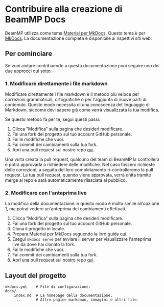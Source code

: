 # Contribuire alla creazione di BeamMP Docs

BeamMP utilizza come tema [Material per MkDocs](https://squidfunk.github.io/mkdocs-material). Questo tema è per [MkDocs](https://www.mkdocs.org).
La documentazione completa è disponibile ai rispettivi siti web.

## Per cominciare

Se vuoi aiutare contribuendo a questa documentazione puoi seguire uno dei due approcci qui sotto:

### 1. Modificare direttamente i file markdown

Modificare direttamente i file markdown è il metodo più veloce per correzioni grammaticali, ortografiche o per l'aggiunta di nuove parti di contenuto.
Questo modo necessita di una conoscenza del linguaggio di Markdown, siccome devi sapere già come verrà visualizzata la tua modifica.

Se questo metodo fa per te, segui questi passi:

1. Clicca "Modifica" sulla pagina che desideri modificare.
2. Fai una fork del progetto sul tuo account GitHub personale.
3. Fai le modifiche che vuoi.
4. Fai commit dei cambiamenti sulla tua fork.
5. Apri una pull request sul nostro repo [qui](https://github.com/BeamMP/Docs).

Una volta creata la pull request, qualcuno del team di BeamMP la controllerà e potrà approvarla o richiedere delle modifiche.
Nel caso fossero richieste delle correzioni, a seguito del loro completamento ri-controlleremo la pull request.
La tua pull request, quando viene approvata, verrà unita tramite merge al repo e sarà automaticamente rilasciata al pubblico.

### 2. Modificare con l'anteprima live

La modifica della documentazione in questo modo è molto simile all'opzione 1, ma potrai vedere un'anteprima dei cambiamenti effettuati.

1. Clicca "Modifica" sulla pagina che desideri modificare.
2. Fai una fork del progetto sul tuo account GitHub personale.
3. Clona il progetto in locale.
4. Prepara Material per MkDocs seguendo la loro guida [qui](https://squidfunk.github.io/mkdocs-material/getting-started/).
5. Esegui `mkdocs serve` per avviare il server per visualizzare l'anteprima live da dove hai clonato la fork.
6. Fai le modifiche che vuoi.
7. Fai commit dei cambiamenti sulla tua fork.
8. Apri una pull request sul nostro repo [qui](https://github.com/BeamMP/Docs).


## Layout del progetto

	mkdocs.yml    # File di configurazione.
	docs/
		index.md  # La homepage della documentazione.
		...       # Altre pagine markdown, immagini e altri file.
